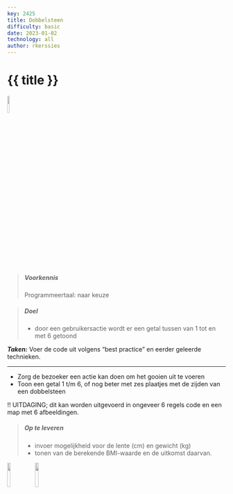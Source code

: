 ```yaml
---
key: 2425
title: Dobbelsteen
difficulty: basic
date: 2023-01-02
technology: all
author: rkerssies
---
```



# {{ title }}

<img src="{{ '/_assets/basis/basics.png' | url }}" style="width:10%;">

> ##### Voorkennis
> Programmeertaal: naar keuze

> ##### Doel
> * door een gebruikersactie wordt er een getal tussen van 1 tot en met 6 getoond    


***Taken:***
Voer de code uit volgens “best practice” en eerder geleerde technieken.

<hr>

* Zorg de bezoeker een actie kan doen om het gooien uit te voeren
* Toon een getal 1 t/m 6, of nog beter met zes plaatjes met de zijden van een dobbelsteen

!! UITDAGING; dit kan worden uitgevoerd in ongeveer 6 regels code en een map met 6 afbeeldingen.
  
> ##### Op te leveren
> * invoer mogelijkheid voor de lente (cm) en gewicht (kg)
> * tonen van de berekende BMI-waarde en de uitkomst daarvan.

<img src="{{ '/_assets/basis/dice_zijde_2.png' | url }}" style="width:12%;">
<img src="{{ '/_assets/basis/dice_zijde_6.png' | url }}" style="width:12%;">
